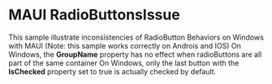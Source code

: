 # MAUI RadioButtonsIssue
This sample illustrate  inconsistencies of RadioButton Behaviors on Windows with MAUI (Note: this sample works correctly on Androis and IOS)
On Windows, the **GroupName** property has no effect when radioButtons are all part of the same container
On Windows, only the last button with the **IsChecked** property set to true is actually checked by default.
